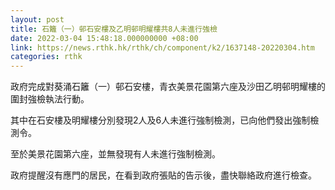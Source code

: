 ```yaml
---
layout: post
title: 石籬（一）邨石安樓及乙明邨明耀樓共8人未進行強檢
date: 2022-03-04 15:48:18.000000000 +08:00
link: https://news.rthk.hk/rthk/ch/component/k2/1637148-20220304.htm
categories: rthk
---
```


政府完成對葵涌石籬（一）邨石安樓，青衣美景花園第六座及沙田乙明邨明耀樓的圍封強檢執法行動。

其中在石安樓及明耀樓分別發現2人及6人未進行強制檢測，已向他們發出強制檢測令。

至於美景花園第六座，並無發現有人未進行強制檢測。

政府提醒沒有應門的居民，在看到政府張貼的告示後，盡快聯絡政府進行檢查。
